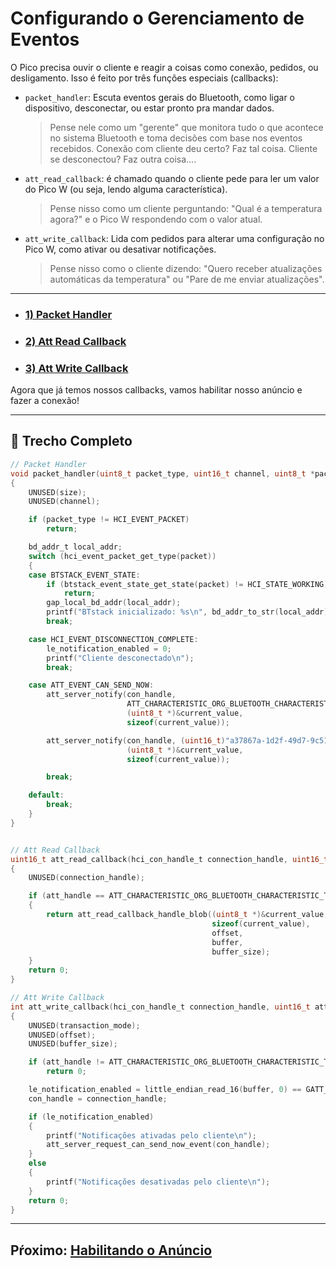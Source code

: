   # Configurando o Gerenciamento de Eventos
  
  O Pico precisa ouvir o cliente e reagir a coisas como conexão, pedidos, ou desligamento. Isso é feito por três funções especiais (callbacks):
  - `packet_handler`: Escuta eventos gerais do Bluetooth, como ligar o dispositivo, desconectar, ou estar pronto pra mandar dados.
    > Pense nele como um "gerente" que monitora tudo o que acontece no sistema Bluetooth e toma decisões com base nos eventos recebidos. Conexão com cliente deu certo? Faz tal coisa. Cliente se desconectou? Faz outra coisa....
  - `att_read_callback`: é chamado quando o cliente pede para ler um valor do Pico W (ou seja, lendo alguma característica).
    > Pense nisso como um cliente perguntando: "Qual é a temperatura agora?" e o Pico W respondendo com o valor atual.
  - `att_write_callback`: Lida com pedidos para alterar uma configuração no Pico W, como ativar ou desativar notificações. 
    > Pense nisso como o cliente dizendo: "Quero receber atualizações automáticas da temperatura" ou "Pare de me enviar atualizações".
---
- ### [1) Packet Handler](./1-packet-handler/packet-handler.md)
- ### [2) Att Read Callback](./2-att-read/att-read.md)
- ### [3) Att Write Callback](./3-att-write/att-write.md)
Agora que já temos nossos callbacks, vamos habilitar nosso anúncio e fazer a conexão!

---


## 🔗 Trecho Completo

```c
// Packet Handler
void packet_handler(uint8_t packet_type, uint16_t channel, uint8_t *packet, uint16_t size)
{
    UNUSED(size);
    UNUSED(channel);

    if (packet_type != HCI_EVENT_PACKET)
        return;

    bd_addr_t local_addr;
    switch (hci_event_packet_get_type(packet))
    {
    case BTSTACK_EVENT_STATE:
        if (btstack_event_state_get_state(packet) != HCI_STATE_WORKING)
            return;
        gap_local_bd_addr(local_addr);
        printf("BTstack inicializado: %s\n", bd_addr_to_str(local_addr));
        break;

    case HCI_EVENT_DISCONNECTION_COMPLETE:
        le_notification_enabled = 0;
        printf("Cliente desconectado\n");
        break;

    case ATT_EVENT_CAN_SEND_NOW:
        att_server_notify(con_handle,
                          ATT_CHARACTERISTIC_ORG_BLUETOOTH_CHARACTERISTIC_TEMPERATURE_01_VALUE_HANDLE,
                          (uint8_t *)&current_value,
                          sizeof(current_value));

        att_server_notify(con_handle, (uint16_t)"a37867a-1d2f-49d7-9c51-e64e18c3f948",
                          (uint8_t *)&current_value,
                          sizeof(current_value));

        break;

    default:
        break;
    }
}


// Att Read Callback
uint16_t att_read_callback(hci_con_handle_t connection_handle, uint16_t att_handle, uint16_t offset, uint8_t *buffer, uint16_t buffer_size)
{
    UNUSED(connection_handle);

    if (att_handle == ATT_CHARACTERISTIC_ORG_BLUETOOTH_CHARACTERISTIC_TEMPERATURE_01_VALUE_HANDLE)
    {
        return att_read_callback_handle_blob((uint8_t *)&current_value,
                                             sizeof(current_value),
                                             offset,
                                             buffer,
                                             buffer_size);
    }
    return 0;
}

// Att Write Callback
int att_write_callback(hci_con_handle_t connection_handle, uint16_t att_handle, uint16_t transaction_mode, uint16_t offset, uint8_t *buffer, uint16_t buffer_size)
{
    UNUSED(transaction_mode);
    UNUSED(offset);
    UNUSED(buffer_size);

    if (att_handle != ATT_CHARACTERISTIC_ORG_BLUETOOTH_CHARACTERISTIC_TEMPERATURE_01_CLIENT_CONFIGURATION_HANDLE)
        return 0;

    le_notification_enabled = little_endian_read_16(buffer, 0) == GATT_CLIENT_CHARACTERISTICS_CONFIGURATION_NOTIFICATION;
    con_handle = connection_handle;

    if (le_notification_enabled)
    {
        printf("Notificações ativadas pelo cliente\n");
        att_server_request_can_send_now_event(con_handle);
    }
    else
    {
        printf("Notificações desativadas pelo cliente\n");
    }
    return 0;
}


```


---

## Pŕoximo: [Habilitando o Anúncio](../3-habilitando-anuncio/habilitando-anuncio.md)